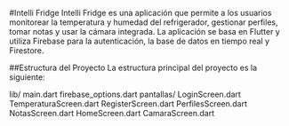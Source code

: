 #Intelli Fridge
Intelli Fridge es una aplicación que permite a los usuarios monitorear la temperatura y humedad del refrigerador, gestionar perfiles, tomar notas y usar la cámara integrada. La aplicación se basa en Flutter y utiliza Firebase para la autenticación, la base de datos en tiempo real y Firestore.

##Estructura del Proyecto
La estructura principal del proyecto es la siguiente:

lib/
  main.dart
  firebase_options.dart
  pantallas/
  LoginScreen.dart
  TemperaturaScreen.dart
  RegisterScreen.dart
  PerfilesScreen.dart
  NotasScreen.dart
  HomeScreen.dart
CamaraScreen.dart
